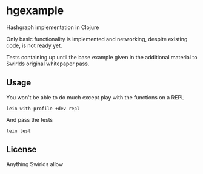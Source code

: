 # hgexample

Hashgraph implementation in Clojure

Only basic functionality is implemented and networking, despite existing code, is not
ready yet.

Tests containing up until the base example given in the additional material
to Swirlds original whitepaper pass.

## Usage

You won't be able to do much except play with the functions on a REPL

```
lein with-profile +dev repl
```

And pass the tests

```
lein test
```


## License

Anything Swirlds allow